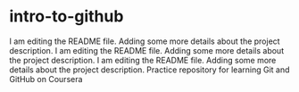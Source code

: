 # intro-to-github
I am editing the README file. Adding some more details about the project description.
I am editing the README file. Adding some more details about the project description.
I am editing the README file. Adding some more details about the project description.
Practice repository for learning Git and GitHub on Coursera
